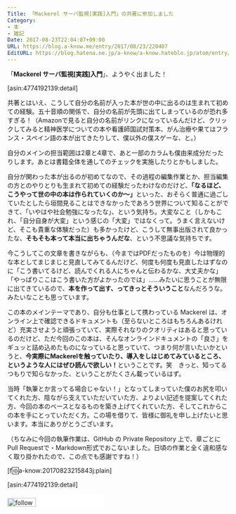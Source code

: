 ```yaml
---
Title: 「Mackerel サーバ監視[実践]入門」の共著に参加しました
Category:
- 本
- 雑記
Date: 2017-08-23T22:04:07+09:00
URL: https://blog.a-know.me/entry/2017/08/23/220407
EditURL: https://blog.hatena.ne.jp/a-know/a-know.hateblo.jp/atom/entry/8599973812291175687
---
```


「<b>Mackerel サーバ監視[実践]入門</b>」、ようやく出ました！



[asin:4774192139:detail]



共著とはいえ、こうして自分の名前が入った本が世の中に出るのは生まれて初めての経験。五十音順の関係で、自分の名前が先頭に出てしまっているのが恐れ多すぎる！（Amazonで見ると自分の名前がリンクになっているんだけど、クリックしてみると精神医学についての本や看護師国試対策本、がん治療や果てはフランス・スペイン語の本が出てきたりして、僕以外の僕スゲーな、と。）




<!-- more -->




自分のメインの担当範囲は2章と4章で、あと一部のカラムも僕由来成分だったりします。あとは書籍全体を通してのチェックを実施したりとかもしました。


自分が関わった本が出るのが初めてなので、その過程の編集作業とか、担当編集の方とのやりとりも生まれて初めての経験だったわけなのだけど、<b>「なるほど、こうやって世の中の本は作られていくのか〜」</b>といった、おそらく普通に過ごしていたとしたら垣間見ることはできなかったであろう世界について知ることができて、「いやはや社会勉強になったな」、という気持ち。大変なこと（しかもこれ、「自分自身が大変」という感じの「大変」ではなくって。うまく言えないけど、そこも貴重な体験だった）も多かったけど、こうして無事出版されて良かったな、<b>そもそも本って本当に出ちゃうんだな</b>、という不思議な気持ちです。



今こうしてこの文章を書きながらも、（今まではPDFだったものを）今は物理的な本としてまじまじと見直してみてるんだけど、何度も何度も見直したはずなのに「こう書いてるけど、読んでくれる人にちゃんと伝わるかな、大丈夫かな」「やっぱりここはこう書いた方がよかったのでは」......みたいに思うことが無限に出てきているので、<b>本を作って出す、ってきっとそういうこと</b>なんだろうな。みたいなことも思っています。


この本のメインテーマであり、自分も仕事として携わっている Mackerel は、オンライン上で確認できるドキュメントも（至らないところはもちろんあるけれど）充実させようと頑張っていて、実際それなりのクオリティはあると思っているのだけど、ただ今回のこの本は、そんなオンラインドキュメントの「良さ」をギュッと詰め込めたものになっていると思っていて、つまり何が言いたいかというと、<b>今実際にMackerelを触っていたり、導入をしはじめてみているところ、というような人にはぜひ読んで欲しい！</b>ということです。笑　きっと、知ってるつもりで知らなかった、ということがたくさん載っているはず。


当時「執筆とか言ってる場合じゃない！」となってしまっていた僕のお尻を叩いてくれた方、陰ながら支えていただいていた方、よりよい記述を提案してくれた方、今回の本のベースとなるものを築き上げてくれていた方、そしてこれからこの本を手にとっていただく方。この場を借りて、皆様に御礼を申し上げたいと思います。本当にありがとうございます。


（ちなみに今回の執筆作業は、GitHub の Private Repository 上で、章ごとにPull Requestで・Markdown形式でおこないました。日頃の作業と全く違和感なく取り掛かれたので、この点でも感謝ですね！）


[f:id:a-know:20170823215843j:plain]



[asin:4774192139:detail]


<div>
<a href='http://cloud.feedly.com/#subscription%2Ffeed%2Fhttp%3A%2F%2Fblog.a-know.me%2Ffeed'  target='blank'><img id='feedlyFollow' src='//s3.feedly.com/img/follows/feedly-follow-rectangle-volume-small_2x.png' alt='follow us in feedly' width='65' height='20'></a>



<iframe src="//blog.hatena.ne.jp/a-know/a-know.hateblo.jp/subscribe/iframe" allowtransparency="true" frameborder="0" scrolling="no" width="150" height="28"></iframe>
</div>


<script src="https://moshi-moshi.moshimo.works/moshimoshi/a_know_blog/2017-08-23-220407?title=%E3%80%8CMackerel%20%E3%82%B5%E3%83%BC%E3%83%90%E7%9B%A3%E8%A6%96[%E5%AE%9F%E8%B7%B5]%E5%85%A5%E9%96%80%E3%80%8D%E3%81%AE%E5%85%B1%E8%91%97%E3%81%AB%E5%8F%82%E5%8A%A0%E3%81%97%E3%81%BE%E3%81%97%E3%81%9F"></script>

